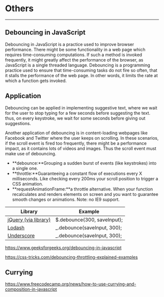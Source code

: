 # Others

---

## Debouncing in JavaScript

Debouncing in JavaScript is a practice used to improve browser performance. There might be some functionality in a web page which requires time-consuming computations. If such a method is invoked frequently, it might greatly affect the performance of the browser, as JavaScript is a single threaded language. Debouncing is a programming practice used to ensure that time-consuming tasks do not fire so often, that it stalls the performance of the web page. In other words, it limits the rate at which a function gets invoked.

## Application

Debouncing can be applied in implementing suggestive text, where we wait for the user to stop typing for a few seconds before suggesting the text. thus, on every keystroke, we wait for some seconds before giving out suggestions.

Another application of debouncing is in content-loading webpages like Facebook and Twitter where the user keeps on scrolling. In these scenarios, if the scroll event is fired too frequently, there might be a performance impact, as it contains lots of videos and images. Thus the scroll event must make use of debouncing.

- **debounce:**Grouping a sudden burst of events (like keystrokes) into a single one.
- **throttle:**Guaranteeing a constant flow of executions every X milliseconds. Like checking every 200ms your scroll position to trigger a CSS animation.
- **requestAnimationFrame:**a throttle alternative. When your function recalculates and renders elements on screen and you want to guarantee smooth changes or animations. Note: no IE9 support.

| **Library**                                                                           | **Example**                  |
|------------------------------|------------------------------------------|
| [jQuery (via library)](http://benalman.com/projects/jquery-throttle-debounce-plugin/) | $.debounce(300, saveInput); |
| [Lodash](https://lodash.com/docs/4.17.15#debounce)                                    | _.debounce(saveInput, 300); |
| [Underscore](https://underscorejs.org/#debounce)                                      | _.debounce(saveInput, 300); |

<https://www.geeksforgeeks.org/debouncing-in-javascript>

<https://css-tricks.com/debouncing-throttling-explained-examples>

## Currying

<https://www.freecodecamp.org/news/how-to-use-currying-and-composition-in-javascript>
